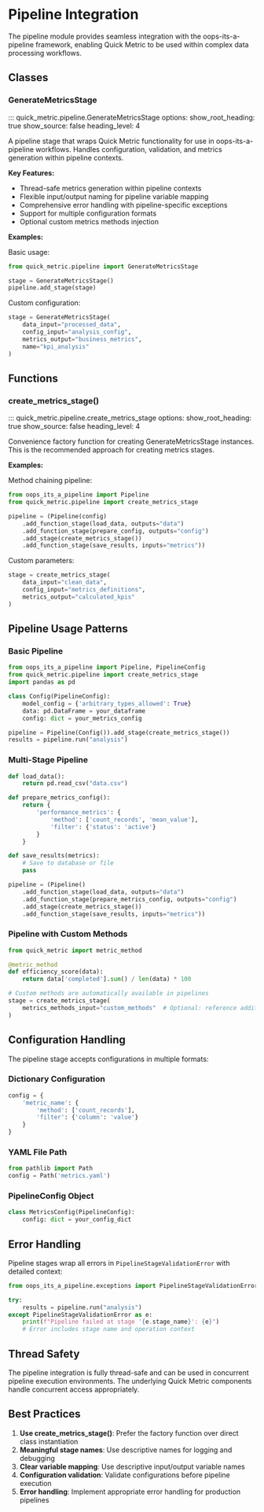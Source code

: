 # Pipeline Integration

The pipeline module provides seamless integration with the oops-its-a-pipeline framework, enabling Quick Metric to be used within complex data processing workflows.

## Classes

### GenerateMetricsStage

::: quick_metric.pipeline.GenerateMetricsStage
    options:
      show_root_heading: true
      show_source: false
      heading_level: 4

A pipeline stage that wraps Quick Metric functionality for use in oops-its-a-pipeline workflows. Handles configuration, validation, and metrics generation within pipeline contexts.

**Key Features:**
- Thread-safe metrics generation within pipeline contexts
- Flexible input/output naming for pipeline variable mapping
- Comprehensive error handling with pipeline-specific exceptions
- Support for multiple configuration formats
- Optional custom metrics methods injection

**Examples:**

Basic usage:
```python
from quick_metric.pipeline import GenerateMetricsStage

stage = GenerateMetricsStage()
pipeline.add_stage(stage)
```

Custom configuration:
```python
stage = GenerateMetricsStage(
    data_input="processed_data",
    config_input="analysis_config",
    metrics_output="business_metrics",
    name="kpi_analysis"
)
```

## Functions

### create_metrics_stage()

::: quick_metric.pipeline.create_metrics_stage
    options:
      show_root_heading: true
      show_source: false
      heading_level: 4

Convenience factory function for creating GenerateMetricsStage instances. This is the recommended approach for creating metrics stages.

**Examples:**

Method chaining pipeline:
```python
from oops_its_a_pipeline import Pipeline
from quick_metric.pipeline import create_metrics_stage

pipeline = (Pipeline(config)
    .add_function_stage(load_data, outputs="data")
    .add_function_stage(prepare_config, outputs="config")
    .add_stage(create_metrics_stage())
    .add_function_stage(save_results, inputs="metrics"))
```

Custom parameters:
```python
stage = create_metrics_stage(
    data_input="clean_data",
    config_input="metrics_definitions",
    metrics_output="calculated_kpis"
)
```

## Pipeline Usage Patterns

### Basic Pipeline

```python
from oops_its_a_pipeline import Pipeline, PipelineConfig
from quick_metric.pipeline import create_metrics_stage
import pandas as pd

class Config(PipelineConfig):
    model_config = {'arbitrary_types_allowed': True}
    data: pd.DataFrame = your_dataframe
    config: dict = your_metrics_config

pipeline = Pipeline(Config()).add_stage(create_metrics_stage())
results = pipeline.run("analysis")
```

### Multi-Stage Pipeline

```python
def load_data():
    return pd.read_csv("data.csv")

def prepare_metrics_config():
    return {
        'performance_metrics': {
            'method': ['count_records', 'mean_value'],
            'filter': {'status': 'active'}
        }
    }

def save_results(metrics):
    # Save to database or file
    pass

pipeline = (Pipeline()
    .add_function_stage(load_data, outputs="data")
    .add_function_stage(prepare_metrics_config, outputs="config")
    .add_stage(create_metrics_stage())
    .add_function_stage(save_results, inputs="metrics"))
```

### Pipeline with Custom Methods

```python
from quick_metric import metric_method

@metric_method
def efficiency_score(data):
    return data['completed'].sum() / len(data) * 100

# Custom methods are automatically available in pipelines
stage = create_metrics_stage(
    metrics_methods_input="custom_methods"  # Optional: reference additional methods
)
```

## Configuration Handling

The pipeline stage accepts configurations in multiple formats:

### Dictionary Configuration
```python
config = {
    'metric_name': {
        'method': ['count_records'],
        'filter': {'column': 'value'}
    }
}
```

### YAML File Path
```python
from pathlib import Path
config = Path('metrics.yaml')
```

### PipelineConfig Object
```python
class MetricsConfig(PipelineConfig):
    config: dict = your_config_dict
```

## Error Handling

Pipeline stages wrap all errors in `PipelineStageValidationError` with detailed context:

```python
from oops_its_a_pipeline.exceptions import PipelineStageValidationError

try:
    results = pipeline.run("analysis")
except PipelineStageValidationError as e:
    print(f"Pipeline failed at stage '{e.stage_name}': {e}")
    # Error includes stage name and operation context
```

## Thread Safety

The pipeline integration is fully thread-safe and can be used in concurrent pipeline execution environments. The underlying Quick Metric components handle concurrent access appropriately.

## Best Practices

1. **Use create_metrics_stage()**: Prefer the factory function over direct class instantiation
2. **Meaningful stage names**: Use descriptive names for logging and debugging
3. **Clear variable mapping**: Use descriptive input/output variable names
4. **Configuration validation**: Validate configurations before pipeline execution
5. **Error handling**: Implement appropriate error handling for production pipelines